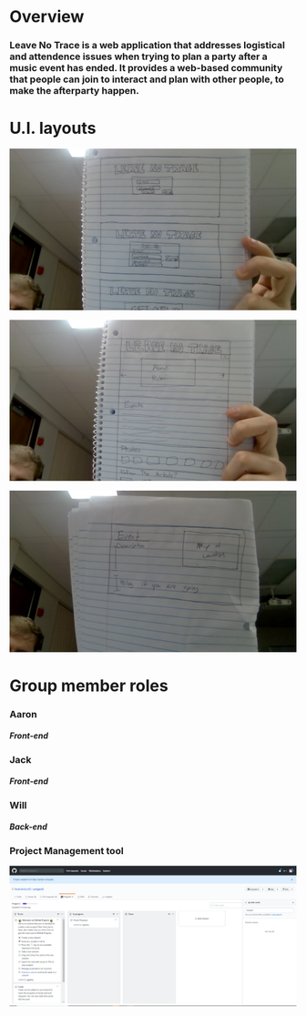 # Overview


### Leave No Trace is a web application that addresses logistical and attendence issues when trying to plan a party after a music event has ended.  It provides a web-based community that people can join to interact and plan with other people, to make the afterparty happen.


# U.I. layouts

![Alt text](./images/uilayout1.jpg "title")

![Alt text](./images/uilayout2.jpg "title")

![Alt text](./images/uilayout3.jpg "title")


# Group member roles

### Aaron
##### Front-end


### Jack
##### Front-end


### Will
##### Back-end


### Project Management tool

![Alt text](./images/ghproj.png "title")